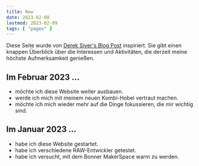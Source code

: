 ```yaml
---
title: Now
date: 2023-02-08
lastmod: 2023-02-09
tags: [ "pages" ]
---
```


Diese Seite wurde von [Derek Siver\'s Blog Post](https://sive.rs/nowff) inspiriert. Sie gibt einen knappen Überblick über die Interessen und Aktivitäten, die derzeit meine höchste Aufmerksamkeit genießen.

## Im Februar 2023 ...

* möchte ich diese Website weiter ausbauen.
* werde ich mich mit meinem neuen Kombi-Hobel vertraut machen.
* möchte ich mich wieder mehr auf die Dinge fokussieren, die mir wichtig sind.


## Im Januar 2023 ...

* habe ich diese Website gestartet.
* habe ich verschiedene RAW-Entwickler getestet.
* habe ich versucht, mit dem Bonner MakerSpace warm zu werden.

